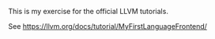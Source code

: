 This is my exercise for the official LLVM tutorials.

See https://llvm.org/docs/tutorial/MyFirstLanguageFrontend/